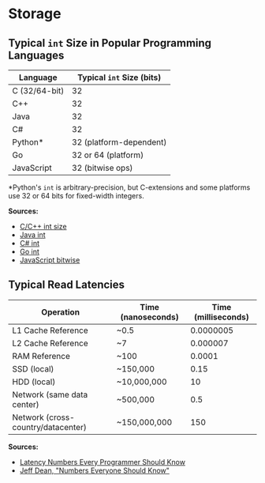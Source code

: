 # Storage

## Typical `int` Size in Popular Programming Languages

| Language      | Typical `int` Size (bits) |
| ------------- | ------------------------- |
| C (32/64-bit) | 32                        |
| C++           | 32                        |
| Java          | 32                        |
| C#            | 32                        |
| Python\*      | 32 (platform-dependent)   |
| Go            | 32 or 64 (platform)       |
| JavaScript    | 32 (bitwise ops)          |

\*Python's `int` is arbitrary-precision, but C-extensions and some platforms use 32 or 64 bits for fixed-width integers.

**Sources:**

- [C/C++ int size](https://en.cppreference.com/w/cpp/language/types)
- [Java int](https://docs.oracle.com/javase/tutorial/java/nutsandbolts/datatypes.html)
- [C# int](https://learn.microsoft.com/en-us/dotnet/csharp/language-reference/builtin-types/integral-numeric-types)
- [Go int](https://go.dev/ref/spec#Numeric_types)
- [JavaScript bitwise](https://developer.mozilla.org/en-US/docs/Web/JavaScript/Reference/Operators/Bitwise_Operators)

## Typical Read Latencies

| Operation                          | Time (nanoseconds) | Time (milliseconds) |
| ---------------------------------- | ------------------ | ------------------- |
| L1 Cache Reference                 | ~0.5               | 0.0000005           |
| L2 Cache Reference                 | ~7                 | 0.000007            |
| RAM Reference                      | ~100               | 0.0001              |
| SSD (local)                        | ~150,000           | 0.15                |
| HDD (local)                        | ~10,000,000        | 10                  |
| Network (same data center)         | ~500,000           | 0.5                 |
| Network (cross-country/datacenter) | ~150,000,000       | 150                 |

**Sources:**

- [Latency Numbers Every Programmer Should Know](https://gist.github.com/jboner/2841832)
- [Jeff Dean, "Numbers Everyone Should Know"](https://people.eecs.berkeley.edu/~rcs/research/interactive_latency.html)
